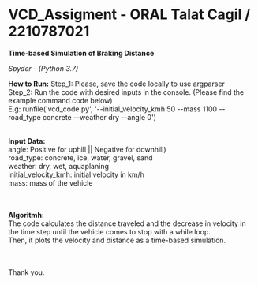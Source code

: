 # VCD_Assigment - ORAL Talat Cagil / 2210787021

**Time-based Simulation of Braking Distance**

_Spyder - (Python 3.7)_

**How to Run:**
Step_1: Please, save the code locally to use argparser<br />
Step_2: Run the code with desired inputs in the console. (Please find the example command code below)<br />
E.g: runfile('vcd_code.py', '--initial_velocity_kmh 50 --mass 1100 --road_type concrete --weather dry --angle 0')<br /><br />

**Input Data:**<br />
  angle: Positive for uphill || Negative for downhill)<br />
  road_type: concrete, ice, water, gravel, sand<br />
  weather: dry, wet, aquaplaning<br />
  initial_velocity_kmh: initial velocity in km/h<br />
  mass: mass of the vehicle<br /><br /><br />

**Algoritmh**:<br />
  The code calculates the distance traveled and the decrease in velocity in the time step until the vehicle comes to stop with a while loop.<br />
  Then, it plots the velocity and distance as a time-based simulation.<br /><br /><br />
  



Thank you.
